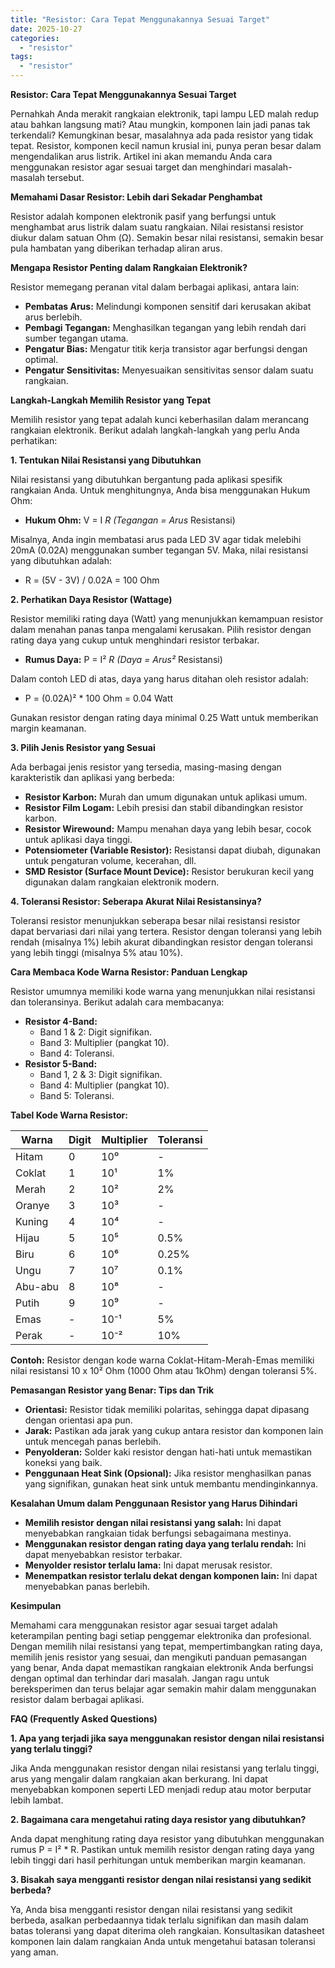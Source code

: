 ```yaml
---
title: "Resistor: Cara Tepat Menggunakannya Sesuai Target"
date: 2025-10-27
categories: 
  - "resistor"
tags: 
  - "resistor"
---
```


**Resistor: Cara Tepat Menggunakannya Sesuai Target**

Pernahkah Anda merakit rangkaian elektronik, tapi lampu LED malah redup atau bahkan langsung mati? Atau mungkin, komponen lain jadi panas tak terkendali? Kemungkinan besar, masalahnya ada pada resistor yang tidak tepat. Resistor, komponen kecil namun krusial ini, punya peran besar dalam mengendalikan arus listrik. Artikel ini akan memandu Anda cara menggunakan resistor agar sesuai target dan menghindari masalah-masalah tersebut.

**Memahami Dasar Resistor: Lebih dari Sekadar Penghambat**

Resistor adalah komponen elektronik pasif yang berfungsi untuk menghambat arus listrik dalam suatu rangkaian. Nilai resistansi resistor diukur dalam satuan Ohm (Ω). Semakin besar nilai resistansi, semakin besar pula hambatan yang diberikan terhadap aliran arus.

**Mengapa Resistor Penting dalam Rangkaian Elektronik?**

Resistor memegang peranan vital dalam berbagai aplikasi, antara lain:

- **Pembatas Arus:** Melindungi komponen sensitif dari kerusakan akibat arus berlebih.
- **Pembagi Tegangan:** Menghasilkan tegangan yang lebih rendah dari sumber tegangan utama.
- **Pengatur Bias:** Mengatur titik kerja transistor agar berfungsi dengan optimal.
- **Pengatur Sensitivitas:** Menyesuaikan sensitivitas sensor dalam suatu rangkaian.

**Langkah-Langkah Memilih Resistor yang Tepat**

Memilih resistor yang tepat adalah kunci keberhasilan dalam merancang rangkaian elektronik. Berikut adalah langkah-langkah yang perlu Anda perhatikan:

**1\. Tentukan Nilai Resistansi yang Dibutuhkan**

Nilai resistansi yang dibutuhkan bergantung pada aplikasi spesifik rangkaian Anda. Untuk menghitungnya, Anda bisa menggunakan Hukum Ohm:

- **Hukum Ohm:** V = I _R (Tegangan = Arus_ Resistansi)

Misalnya, Anda ingin membatasi arus pada LED 3V agar tidak melebihi 20mA (0.02A) menggunakan sumber tegangan 5V. Maka, nilai resistansi yang dibutuhkan adalah:

- R = (5V - 3V) / 0.02A = 100 Ohm

**2\. Perhatikan Daya Resistor (Wattage)**

Resistor memiliki rating daya (Watt) yang menunjukkan kemampuan resistor dalam menahan panas tanpa mengalami kerusakan. Pilih resistor dengan rating daya yang cukup untuk menghindari resistor terbakar.

- **Rumus Daya:** P = I² _R (Daya = Arus²_ Resistansi)

Dalam contoh LED di atas, daya yang harus ditahan oleh resistor adalah:

- P = (0.02A)² \* 100 Ohm = 0.04 Watt

Gunakan resistor dengan rating daya minimal 0.25 Watt untuk memberikan margin keamanan.

**3\. Pilih Jenis Resistor yang Sesuai**

Ada berbagai jenis resistor yang tersedia, masing-masing dengan karakteristik dan aplikasi yang berbeda:

- **Resistor Karbon:** Murah dan umum digunakan untuk aplikasi umum.
- **Resistor Film Logam:** Lebih presisi dan stabil dibandingkan resistor karbon.
- **Resistor Wirewound:** Mampu menahan daya yang lebih besar, cocok untuk aplikasi daya tinggi.
- **Potensiometer (Variable Resistor):** Resistansi dapat diubah, digunakan untuk pengaturan volume, kecerahan, dll.
- **SMD Resistor (Surface Mount Device):** Resistor berukuran kecil yang digunakan dalam rangkaian elektronik modern.

**4\. Toleransi Resistor: Seberapa Akurat Nilai Resistansinya?**

Toleransi resistor menunjukkan seberapa besar nilai resistansi resistor dapat bervariasi dari nilai yang tertera. Resistor dengan toleransi yang lebih rendah (misalnya 1%) lebih akurat dibandingkan resistor dengan toleransi yang lebih tinggi (misalnya 5% atau 10%).

**Cara Membaca Kode Warna Resistor: Panduan Lengkap**

Resistor umumnya memiliki kode warna yang menunjukkan nilai resistansi dan toleransinya. Berikut adalah cara membacanya:

- **Resistor 4-Band:**
    - Band 1 & 2: Digit signifikan.
    - Band 3: Multiplier (pangkat 10).
    - Band 4: Toleransi.
- **Resistor 5-Band:**
    - Band 1, 2 & 3: Digit signifikan.
    - Band 4: Multiplier (pangkat 10).
    - Band 5: Toleransi.

**Tabel Kode Warna Resistor:**

| Warna | Digit | Multiplier | Toleransi |
| --- | --- | --- | --- |
| Hitam | 0 | 10⁰ | \- |
| Coklat | 1 | 10¹ | 1% |
| Merah | 2 | 10² | 2% |
| Oranye | 3 | 10³ | \- |
| Kuning | 4 | 10⁴ | \- |
| Hijau | 5 | 10⁵ | 0.5% |
| Biru | 6 | 10⁶ | 0.25% |
| Ungu | 7 | 10⁷ | 0.1% |
| Abu-abu | 8 | 10⁸ | \- |
| Putih | 9 | 10⁹ | \- |
| Emas | \- | 10⁻¹ | 5% |
| Perak | \- | 10⁻² | 10% |

**Contoh:** Resistor dengan kode warna Coklat-Hitam-Merah-Emas memiliki nilai resistansi 10 x 10² Ohm (1000 Ohm atau 1kOhm) dengan toleransi 5%.

**Pemasangan Resistor yang Benar: Tips dan Trik**

- **Orientasi:** Resistor tidak memiliki polaritas, sehingga dapat dipasang dengan orientasi apa pun.
- **Jarak:** Pastikan ada jarak yang cukup antara resistor dan komponen lain untuk mencegah panas berlebih.
- **Penyolderan:** Solder kaki resistor dengan hati-hati untuk memastikan koneksi yang baik.
- **Penggunaan Heat Sink (Opsional):** Jika resistor menghasilkan panas yang signifikan, gunakan heat sink untuk membantu mendinginkannya.

**Kesalahan Umum dalam Penggunaan Resistor yang Harus Dihindari**

- **Memilih resistor dengan nilai resistansi yang salah:** Ini dapat menyebabkan rangkaian tidak berfungsi sebagaimana mestinya.
- **Menggunakan resistor dengan rating daya yang terlalu rendah:** Ini dapat menyebabkan resistor terbakar.
- **Menyolder resistor terlalu lama:** Ini dapat merusak resistor.
- **Menempatkan resistor terlalu dekat dengan komponen lain:** Ini dapat menyebabkan panas berlebih.

**Kesimpulan**

Memahami cara menggunakan resistor agar sesuai target adalah keterampilan penting bagi setiap penggemar elektronika dan profesional. Dengan memilih nilai resistansi yang tepat, mempertimbangkan rating daya, memilih jenis resistor yang sesuai, dan mengikuti panduan pemasangan yang benar, Anda dapat memastikan rangkaian elektronik Anda berfungsi dengan optimal dan terhindar dari masalah. Jangan ragu untuk bereksperimen dan terus belajar agar semakin mahir dalam menggunakan resistor dalam berbagai aplikasi.

**FAQ (Frequently Asked Questions)**

**1\. Apa yang terjadi jika saya menggunakan resistor dengan nilai resistansi yang terlalu tinggi?**

Jika Anda menggunakan resistor dengan nilai resistansi yang terlalu tinggi, arus yang mengalir dalam rangkaian akan berkurang. Ini dapat menyebabkan komponen seperti LED menjadi redup atau motor berputar lebih lambat.

**2\. Bagaimana cara mengetahui rating daya resistor yang dibutuhkan?**

Anda dapat menghitung rating daya resistor yang dibutuhkan menggunakan rumus P = I² \* R. Pastikan untuk memilih resistor dengan rating daya yang lebih tinggi dari hasil perhitungan untuk memberikan margin keamanan.

**3\. Bisakah saya mengganti resistor dengan nilai resistansi yang sedikit berbeda?**

Ya, Anda bisa mengganti resistor dengan nilai resistansi yang sedikit berbeda, asalkan perbedaannya tidak terlalu signifikan dan masih dalam batas toleransi yang dapat diterima oleh rangkaian. Konsultasikan datasheet komponen lain dalam rangkaian Anda untuk mengetahui batasan toleransi yang aman.

